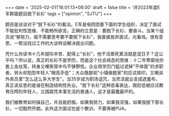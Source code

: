 +++
date = '2025-02-01T16:01:13+08:00'
draft = false
title = '评2023年度E军群面题目脱下长衫'
tags = ["opinion", "SJTU"]
+++

题目是谈谈对于“脱下长衫”的看法。E军是电院团委下面的学生组织，决定了面试不能批判性思维、不能畅所欲言。正确的立意是：要脱下长衫、要奋斗。当某个组员说“够努力，就不需要思考要不要脱下长衫”，我直接放弃面试，光看戏。很有意思，一帮没找过工作的大谈特谈解决就业问题。

​​凭什么你读书十几年就叫辛苦、配得上“长衫”，他干活累死累活就是混日子？​​这公平吗？所以说，真正的长衫不是学历，而是这个社会病态的思维：十二年寒窗给你套上金丝笼，转身又嘲笑笼中鸟不够野性。企业用学历门槛过滤掉"不体面"的求职者，转头却抱怨年轻人"眼高手低"；大众既鄙视"小镇做题家"的应试烙印，又嘲讽外卖员里"怎么这么多大学生"。当35岁成为职场诅咒，当灵活就业变成遮羞布，真正该反思的是谁在制造结构性失业。"脱下长衫"这种恶毒表达，既贬低被应试教育压榨的年轻人，又践踏凭本事生活的普通人，这才是最蠢最坏的。

我们被教育如何操自己，并且能舒服。如果我努力，如果我坚强，如果我脱下那长衫，一切豁然开朗。此外这次面试也是个教训，不要再被PUA。